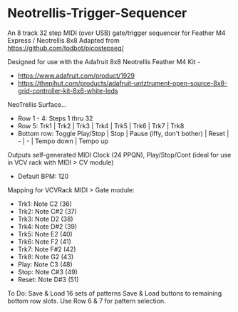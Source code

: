 # Neotrellis-Trigger-Sequencer
An 8 track 32 step MIDI (over USB) gate/trigger sequencer for Feather M4 Express / Neotrellis 8x8
Adapted from https://github.com/todbot/picostepseq/

Designed for use with the Adafruit 8x8 Neotrellis Feather M4 Kit - 
- https://www.adafruit.com/product/1929
- https://thepihut.com/products/adafruit-untztrument-open-source-8x8-grid-controller-kit-8x8-white-leds

NeoTrellis Surface...
- Row 1 - 4: Steps 1 thru 32
- Row 5: Trk1 | Trk2 | Trk3 | Trk4 | Trk5 | Trk6 | Trk7 | Trk8
- Bottom row: Toggle Play/Stop | Stop | Pause (iffy, don't bother) | Reset | - | - | Tempo down | Tempo up

Outputs self-generated MIDI Clock (24 PPQN), Play/Stop/Cont (ideal for use in VCV rack with MIDI > CV module)
- Default BPM: 120

Mapping for VCVRack MIDI > Gate module:
- Trk1: Note C2 (36)
- Trk2: Note C#2 (37)
- Trk3: Note D2 (38)
- Trk4: Note D#2 (39)
- Trk5: Note E2 (40)
- Trk6: Note F2 (41)
- Trk7: Note F#2 (42)
- Trk8: Note G2 (43)
- Play: Note C3 (48)
- Stop: Note C#3 (49)
- Reset: Note D#3 (51)

To Do: Save & Load 16 sets of patterns
Save & Load buttons to remaining bottom row slots. Use Row 6 & 7 for pattern selection.
